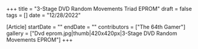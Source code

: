 +++
title = "3-Stage DVD Random Movements Triad EPROM"
draft = false
tags = []
date = "12/28/2022"

[Article]
startDate = ""
endDate = ""
contributors = ["The 64th Gamer"]
gallery = ["Dvd eprom.jpg|thumb|420x420px|3-Stage DVD Random Movements EPROM"]
+++
